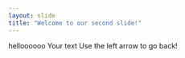 ```yaml
---
layout: slide
title: "Welcome to our second slide!"
---
```

helloooooo
Your text
Use the left arrow to go back!
